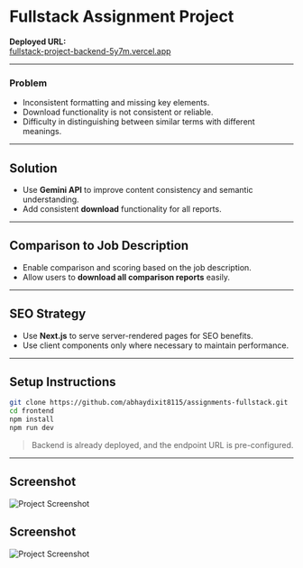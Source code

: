 # Fullstack Assignment Project

**Deployed URL:**  
[fullstack-project-backend-5y7m.vercel.app](https://fullstack-project-backend-5y7m.vercel.app)

---

### Problem

- Inconsistent formatting and missing key elements.
- Download functionality is not consistent or reliable.
- Difficulty in distinguishing between similar terms with different meanings.

---

## Solution

- Use **Gemini API** to improve content consistency and semantic understanding.
- Add consistent **download** functionality for all reports.

---

## Comparison to Job Description

- Enable comparison and scoring based on the job description.
- Allow users to **download all comparison reports** easily.

---

## SEO Strategy

- Use **Next.js** to serve server-rendered pages for SEO benefits.
- Use client components only where necessary to maintain performance.

---

##  Setup Instructions

```bash
git clone https://github.com/abhaydixit8115/assignments-fullstack.git
cd frontend
npm install
npm run dev
````

>  Backend is already deployed, and the endpoint URL is pre-configured.

---

##  Screenshot

![Project Screenshot](https://media-hosting.imagekit.io/ebbf4dfdfff84559/screencapture-fullstack-project-backend-5y7m-vercel-app-2025-05-03-22_25_52%20(1).png?Expires=1840899896&Key-Pair-Id=K2ZIVPTIP2VGHC&Signature=2p89dX16EcOw9vbW2QLfFLNvuseXnj4So8yxCAscBa2hteMX7Z1E2pW0WbvT9aTcTIyuUvEF4MIDE82AyKLORbwNorXfDrGKBwF6j7Owyhz1aF~j0RgpFmR8rvIWNavNZQW0VbvVTw7u1F6dR7TKvoVbR03AhY0qKFxvdkicv3RfOQ7~kee4NbhP2Uau6~O-Pu02VBzOyMICAQDM4A4pukIxsFK4M~LLwQ-O~CTxFbdXgkzUD5BK3pHbnYy4XEmaIfZL34J1S4BbKT1PG5b~vdawCMIT96tOSchg8Y9YqEuIvgmCCpcHEUs8DkwAJDQVwHvINuVzdurhIE4ypoOZfw__)



##  Screenshot

![Project Screenshot](https://media-hosting.imagekit.io/4541502967a44454/report.png?Expires=1840900432&Key-Pair-Id=K2ZIVPTIP2VGHC&Signature=JGI89N-kURRBdt~OabBd0m6wR4TB69XFMDTCDiS-fu0XxpegENgMnzVCfRTeyxW5A5yayv34r8X8i4EKtY8bT~dythanmbXsIlAdXbAUGJpEJlqXgTLx6ltvSnFB4AcIGSpuWQXZALb~DKpvIVj7VVCe-6Ay1F40wvxNRUAimGf5Ma9Ip-S152-s~Yr~3oe795W0ITUg11uSfYrfV18ngFjK9gww9SSdXWNrUyNHh8p4RXMA7dAfhUxJe85i3sCJ4amaAPP-r-FH7wRYu7~FxN2B4UK1ziVqeCFd~yEWotJ1TXXw8n4D4hBFMpHM7TvIyw8umWYMYZ2ciAmPOMsLXQ__)


```
